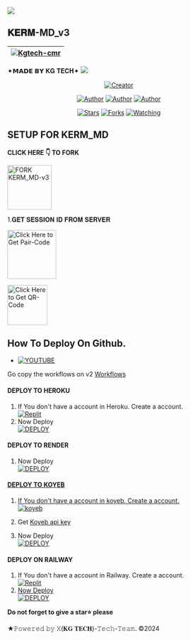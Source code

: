 <a><img src='https://i.imgur.com/LyHic3i.gif'/></a>
## 𝐊𝐄𝐑𝐌-MD_v3
| [![Kgtech-cmr](https://telegra.ph/file/a37a48d3694fc5f4942bd.jpg)](https://github.com/Kgtech-cmr)|
|----|
   ✦𝗠𝗔𝗗𝗘 𝗕𝗬 𝐊𝐆 𝐓𝐄𝐂𝐇✦
<a><img src='https://i.imgur.com/LyHic3i.gif'/></a>

<p align="center">
<a href="#"><img title="Creator" src="https://img.shields.io/badge/Creator-𝐊𝐆 𝐓𝐄𝐂𝐇-blue.svg?style=for-the-badge&logo=github"></a>
<p/>
<p align="center">
<a href="https://github.com/Kgtech-cmr"><img title="Author" src="https://img.shields.io/badge/KGTECH-black?style=for-the-badge&logo=Github"></a> <a href="https://chat.whatsapp.com/FpxvVBFOozA6IhNxIWhwFw"><img title="Author" src="https://img.shields.io/badge/CHANNEL-black?style=for-the-badge&logo=whatsapp"></a> <a href="https://wa.me/237656520674"><img title="Author" src="https://img.shields.io/badge/CHAT US-black?style=for-the-badge&logo=whatsapp">
<p/>
<p align="center">
<a href="https://github.com/Kgtech-cmr/KERM-BUG-MD/stargazers/"><img title="Stars" src="https://img.shields.io/github/stars/Kgtech-cmr/KERM-BUG-MD?color=white&style=flat-square"></a>
<a href="https://github.com/Kgtech-cmr/KERM-BUG-MD/network/members"><img title="Forks" src="https://img.shields.io/github/forks/Kgtech-cmr/KERM-BUG-MD?color=yellow&style=flat-square"></a>
<a href="https://github.com/Kgtech-cmr/KERM-BUG-MD/watchers"><img title="Watching" src="https://img.shields.io/github/watchers/Kgtech-cmr/KERM-BUG-MD?label=Watchers&color=red&style=flat-square"></a>

## SETUP FOR KERM_MD

**CLICK HERE 👇 TO FORK**

<a href="https://github.com/Kgtech-cmr/KERM_MD-v3/fork"><img src="https://img.shields.io/badge/FORK-KERM-black" alt="FORK KERM_MD-v3" width="100"></a>

1.𝐆𝐄𝐓 𝐒𝐄𝐒𝐒𝐈𝐎𝐍 𝐈𝐃 𝐅𝐑𝐎𝐌 𝐒𝐄𝐑𝐕𝐄𝐑

<a href="https://v1-kerm-session-1.onrender.com/pair"><img src="https://img.shields.io/badge/PAIR_CODE-blue" alt="Click Here to Get Pair-Code" width="110"></a>   

<a href="https://kerm-session-39mi.onrender.com/wasiqr"><img src="https://img.shields.io/badge/QR CODE-green" alt="Click Here to Get QR-Code" width="90"></a> 

## How To Deploy On Github.
* [![YOUTUBE](https://img.shields.io/badge/HOW_TO_DEPLOY-red?style=for-the-badge&logo=youtube&logoColor=white)](https://youtu.be/T77rQM7Nk5k?si=gg-LJxS6vC6kBEpJ)

Go copy the workflows on v2
[Workflows](https://github.com/Kgtech-cmr/KERM_MD-V2)

#### DEPLOY TO HEROKU 

1. If You don't have a account in Heroku. Create a account.
    <br>
<a href='https://heroku.com' target="_blank"><img alt='Replit' src='https://img.shields.io/badge/-Create-black?style=for-the-badge&logo=heroku'/></a>
   <br>
2. Now Deploy
    <br>
<a href='https://heroku.com/deploy?template=https://github.com/Kgtech-cmr/KERM-LITE-MD' target="_blank"><img alt='DEPLOY' src='https://img.shields.io/badge/-DEPLOY-black?style=for-the-badge&logo=heroku'/></a>
#### DEPLOY TO RENDER 

1. Now Deploy
    <br>
<a href='https://dashboard.render.com/template=https://github.com/Kgtech-cmr/KERM-WEB' target="_blank"><img alt='DEPLOY' src='https://img.shields.io/badge/-DEPLOY-black?style=for-the-badge&logo=render&logoColor=white'/>

#### DEPLOY TO KOYEB 

1. If You don't have a account in koyeb. Create a account.
    <br>
<a href='https://app.koyeb.com/auth/signup' target="_blank"><img alt='koyeb' src='https://img.shields.io/badge/-Create-black?style=for-the-badge&logo=koyeb'/></a>

2. Get [Koyeb api key](https://app.koyeb.com/account/api)

4. Now Deploy
    <br>
<a href='https://app.koyeb.com/services/deploy?type=git&repository=https://github.com/Kgtech-cmr/KERM_MD-v3&branch=main&name=xbotmd&builder=dockerfile&env[SESSION_ID]=%20&env[WORK_TYPE]=private&env[HANDLER]=.&env[BOT_INFO]=KERM_MD-v3;ASWIN%20SPARKY;https://i.imgur.com/QH7T7u9.jpeg&env[SUDO]=237656520674,237650564445&env[STICKER_DATA]=KG TECH&env[DATABASE_URL]' target="_blank"><img alt='DEPLOY' src='https://img.shields.io/badge/-DEPLOY-black?style=for-the-badge&logo=koyeb'/></a>

#### DEPLOY ON RAILWAY

1. If You don't have a account in Railway. Create a account.
    <br>
<a href='https://railway.app' target="_blank"><img alt='Replit' src='https://img.shields.io/badge/-Create-black?style=for-the-badge&logo=railway'/>
2. Now Deploy
    <br>
<a href='https://railway.app' target="_blank"><img alt='DEPLOY' src='https://img.shields.io/badge/-DEPLOY-black?style=for-the-badge&logo=railway'/></a>

  **Do not forget to give a star⭐️ please**

★𝙿𝚘𝚠𝚎𝚛𝚎𝚍 𝚋𝚢 𝚇(𝐊𝐆 𝐓𝐄𝐂𝐇)-𝚃𝚎𝚌𝚑-𝚃𝚎𝚊𝚖. ©2024
